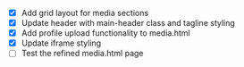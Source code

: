 - [x] Add grid layout for media sections
- [x] Update header with main-header class and tagline styling
- [x] Add profile upload functionality to media.html
- [x] Update iframe styling
- [ ] Test the refined media.html page

